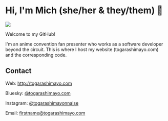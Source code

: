 # Hi, I'm Mich (she/her & they/them) 👋

![](https://c.tenor.com/UY8XkRHVpMEAAAAC/gawr-gura.gif)

Welcome to my GitHub! 

I'm an anime convention fan presenter who works as a software developer beyond the circuit. This is where I host my website (togarashimayo.com) and the corresponding code. 

## Contact

Web: http://togarashimayo.com

Bluesky: [@togarashimayo.com](https://bsky.app/profile/togarashimayo.com)

Instagram: [@togarashimayonnaise](http://instagram.com/togarashimayonnaise)

Email: firstname@togarashimayo.com

